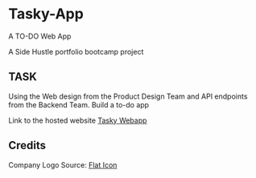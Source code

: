 # Tasky-App
A TO-DO Web App

A Side Hustle portfolio bootcamp project


## TASK

Using the Web design from the Product Design Team and API endpoints from the Backend Team.
Build a to-do app




Link to the hosted website [Tasky Webapp](https://tasky-webapp.netlify.app/)

## Credits
Company Logo Source:
[Flat Icon](https://www.flaticon.com/free-icons/twitter)
